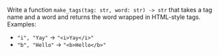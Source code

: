 Write a function `make_tags(tag: str, word: str) -> str` that takes a tag name and a word and returns the word wrapped in HTML-style tags.
Examples:
- `"i", "Yay"` → `"<i>Yay</i>"`
- `"b", "Hello"` → `"<b>Hello</b>"`
